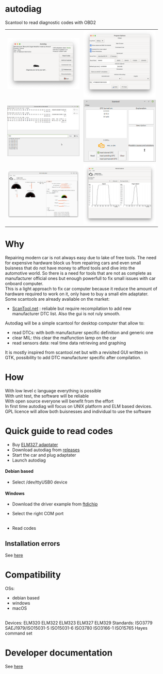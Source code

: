 # autodiag
Scantool to read diagnostic codes with OBD2

<table>
  <tr>
    <td><img src="https://raw.githubusercontent.com/autodiag2/media/master/main.png"></td>
    <td><img src="https://raw.githubusercontent.com/autodiag2/media/master/preferences.png"></td>
  </tr>
  <tr>
    <td><img src="https://raw.githubusercontent.com/autodiag2/media/master/terminal.png"></td>
    <td><img src="https://raw.githubusercontent.com/autodiag2/media/master/read_dtc.png"></td>
  </tr>
  <tr>
    <td><img src="https://raw.githubusercontent.com/autodiag2/media/master/sensors.png"></td>
    <td><img src="https://raw.githubusercontent.com/autodiag2/media/master/sensors-graph.png"></td>
  </tr>
</table>

# Why
Repairing modern car is not always easy due to lake of free tools. The need for expensive hardware block us from repairing cars and even small buisness that do not have money to afford tools and dive into the automotive world. So there is a need for tools that are not as complete as manufacturer official ones but enough powerfull to fix small issues with car onboard computer.<br />
This is a light approach to fix car computer because it reduce the amount of hardware required to work on it, only have to buy a small elm adaptater.
Some scantools are already avaliable on the market:
  - [ScanTool.net](https://github.com/RJSzynal/ScanTool.net) : reliable but require recompilation to add new manufacturer DTC list. Also the gui is not ruly smooth.

Autodiag will be a simple scantool for desktop computer that allow to:
  - read DTCs: with both manufacturer specific definition and generic one
  - clear MIL: this clear the malfunction lamp on the car
  - read sensors data: real time data retrieving and graphing

It is mostly inspired from scantool.net but with a revisited GUI written in GTK, possibility to add DTC manufacturer specific after compilation.

# How 
With low level c language everything is possible<br />
With unit test, the software will be reliable<br />
With open source everyone will benefit from the effort<br />
In first time autodiag will focus on UNIX platform and ELM based devices.<br />
GPL licence will allow both buisnesses and individual to use the software<br />

# Quick guide to read codes
- Buy [ELM327 adaptater](https://www.amazon.fr/elm327-usb/s?k=elm327+usb)
- Download autodiag from [releases](https://github.com/autodiag2/autodiag/releases)
- Start the car and plug adaptater
- Launch autodiag
#### Debian based
- Select /dev/ttyUSB0 device
#### Windows
- Download the driver example from [ftdichip](https://ftdichip.com/drivers/)
- Select the right COM port
<br /><br />

- Read codes

## Installation errors
See [here](/documentation/install-errors.md)

# Compatibility
OSs:<br />
 - debian based<br />
 - windows<br />
 - macOS<br />
<br />
Devices:    ELM320 ELM322 ELM323 ELM327 ELM329  
Standards:  ISO3779 SAEJ1979/ISO15031-5 ISO15031-6 ISO3780 ISO3166-1 ISO15765  
            Hayes command set 

# Developer documentation
See [here](/documentation/DEV.md)
